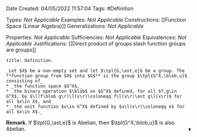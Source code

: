<div class="topSpace"></div>

Date Created: 04/05/2022 11:57:04
Tags: #Definition

Types: _Not Applicable_
Examples: _Not Applicable_
Constructions: [[Function Space (Linear Algebra)]]
Generalizations: _Not Applicable_

Properties: _Not Applicable_
Sufficiencies: _Not Applicable_
Equivalences: _Not Applicable_
Justifications: [[Direct product of groups slash function groups are groups]]

``` ad-Definition
title: Definition.

_Let $X$ be a non-empty set and let $\tpl{G,\ast,e}$ be a group. The **function group from $X$ into $G$** is the group $\tpl{G^X,\blob,u}$ consisting of_
* _the function space $G^X$,_
* _the binary operation $\blob$ on $G^X$ defined, for all $f,g\in G^X$, by $\l(f\blob g\r)\l(x\r)\coloneqq f\l(x\r)\ast g\l(x\r)$ for all $x\in X$, and_
* _the unit function $u\in G^X$ defined by $u\l(x\r)\coloneqq e$ for all $x\in X$._

```

**Remark.** If $\tpl{G,\ast,e}$ is Abelian, then $\tpl{G^X,\blob,u}$ is also Abelian.<span style="float:right;">$\blacklozenge$</span>
